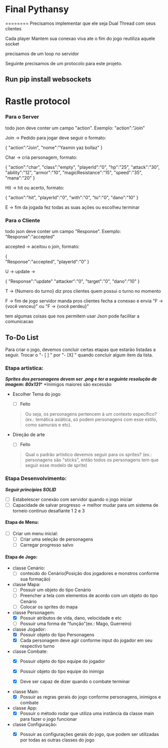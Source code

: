 # Final Pythansy


========
Precisamos implementar que ele seja Dual Thread com seus clientes

Cada player Mantem sua conexao viva ate o fim do jogo reutiliza aquele socket

precisamos de um loop no servidor

Seguinte precisamos de um protocolo para este projeto.

<h2>Run pip install websockets<h2>

<H1>Rastle protocol</H1>

<h3>Para o Server</h3>

<p>todo json deve conter um campo "action". Exemplo: "action":"Join"</p> 


Join -> Pedido para jogar deve seguir o formato:

{
    "action":"Join",
    "nome":"Yasmin yaz bollaz"
}

Char -> cria personagem, formato:

{
    "action":"char",
    "class":"empty",
    "playerId":"0",
    "hp":"25",
    "attack":"30",
    "ability":"12",
    "armor":"10",
    "magicResistance":"15",
    "speed":"35",
    "mana":"20"
}

Hit -> hit ou acerto, formato:

{
    "action":"hit",
    "playerId":"0",
    "with":"0",
    "to":"0",
    "dano":"10"
}

E -> fim da jogada fez todas as suas ações ou escolheu terminar

<h3>Para o Cliente</h3>

<p>todo json deve conter um campo "Response". Exemplo: "Response":"accepted"</p> 

accepted -> aceitou o join, formato:

{   
    "Response":"accepted",
    "playerId":"0"
}

U -> update -> 

{
    "Response":"update"
    "attacker":"0",
    "target":"0",
    "dano":"10"
}

T -> {Numero do turno} diz pros clientes quem possui o turno no momento 

F -> fim de jogo servidor manda pros clientes fecha a conexao e envia "F -> {você venceu}" ou "F -> {você perdeu}"

tem algumas coisas que nos permitem usar Json pode facilitar a comunicacao

## To-Do List

Para criar o jogo, devemos concluir certas etapas que estarão listadas a seguir. Trocar o "- [ ] " por "- [X] " quando concluir algum item da lista.

### Etapa artistica:
***Sprites dos personagens devem ser .png e ter a seguinte resolução de imagem: 80x131****
*Inimigos maiores são excessão

* Escolher Tema do jogo
    - [ ]  Feito
    > Ou seja, os personagens pertencem à um contexto específico?
        (ex.: temática asiática, só podem personagens com esse estilo, como samurais e etc).

* Direção de arte 
    - [ ]  Feito
    > Qual o padrão artístico devemos seguir para os sprites?
         (ex.: personagens são "sticks", então todos os personagens tem que seguir esse modelo de sprite)

### Etapa Desenvolvimento:
***Seguir princípios SOLID*** 

- [ ]  Estabelescer conexão com servidor quando o jogo iniciar
- [ ]  Capacidade de salvar progresso -> melhor mudar para um sistema de torneio continuo desafiante 1 2 e 3

#### Etapa de Menu:

- [ ]  Criar um menu inicial: 
    - [ ]  Criar uma seleção de personagens 
    - [ ]  Carregar progresso salvo 

#### Etapa de Jogo:
 
* classe Cenário:
    - [ ]  conteúdo do Cenário(Posição dos jogadores e monstros conforme sua formação)

* classe Mapa: 
    - [ ]   Possuir um objeto do tipo Cenário 
    - [ ]   Preencher a tela com elementos de acordo com um objeto do tipo Cenário 
    - [ ]   Colocar os sprites do mapa 

* classe Personagem:    
    - [x]   Possuir atributos de vida, dano, velocidade e etc
    - [ ]   Possuir uma forma de "função"(ex.: Mago, Guerreiro)

* classe Jogador: 
    - [x]   Possuir objeto do tipo Personagens
    - [x]   Cada personagem deve agir conforme input do jogador em seu respectivo turno
* classe Combate:
    - [x]   Possuir objeto do tipo equipe do jogador
    - [x]   Possuir objeto do tipo equipe do inimigo
    - [x]   Deve ser capaz de dizer quando o combate terminar


* classe Main:
    - [x]   Possuir as regras gerais do jogo conforme personagens, inimigos e combate

* classe App:
    - [x]   Possuir o método rodar que utiliza uma instância da classe main para fazer o jogo funcionar

* classe Configuração:
    - [x] Possuir as configurações gerais do jogo, que podem ser utilizadas por todas as outras classes do jogo









